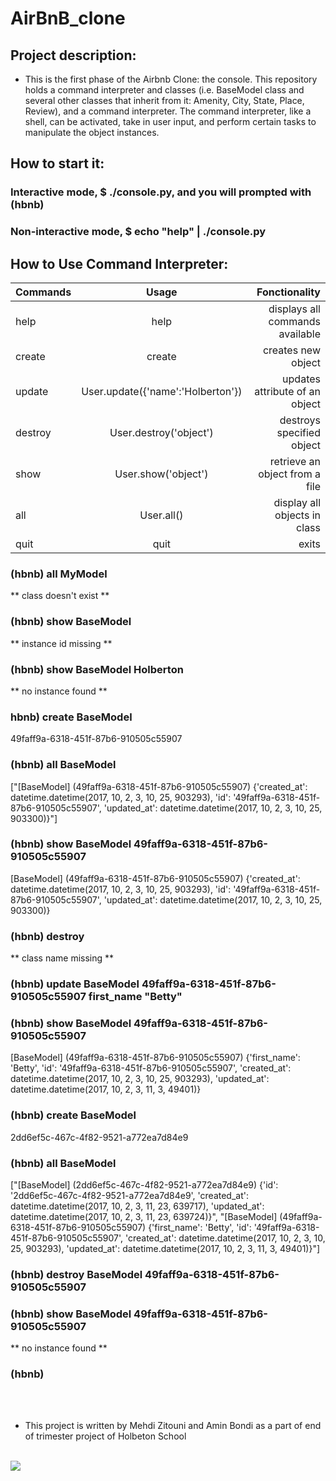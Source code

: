 # AirBnB_clone
## Project description:

* This is the first phase of the Airbnb Clone: the console. This repository holds a command interpreter and classes (i.e. BaseModel class and several other classes that inherit from it: Amenity, City, State, Place, Review), and a command interpreter. The command interpreter, like a shell, can be activated, take in user input, and perform certain tasks to manipulate the object instances.


## How to start it:
### Interactive mode, $ ./console.py, and you will prompted with (hbnb)
### Non-interactive mode, $ echo "help" | ./console.py

## How to Use Command Interpreter:

|   Commands  |           Usage                |      Fonctionality               |
| ----------- |:------------------------------:| --------------------------------:|
| help        | help                           | displays all commands available  |
| create      | create <class>                 | creates new object               |
| update      |User.update({'name':'Holberton'})|updates attribute of an object	  |
| destroy     |User.destroy('object')          | destroys specified object        |
| show        | User.show('object')            | retrieve an object from a file   |
| all         | User.all()                     | display all objects in class     |
| quit        | quit                           | exits                            |



### (hbnb) all MyModel
** class doesn't exist **
### (hbnb) show BaseModel
** instance id missing **
### (hbnb) show BaseModel Holberton
** no instance found **
### hbnb) create BaseModel
49faff9a-6318-451f-87b6-910505c55907
### (hbnb) all BaseModel
["[BaseModel] (49faff9a-6318-451f-87b6-910505c55907) {'created_at': datetime.datetime(2017, 10, 2, 3, 10, 25, 903293), 'id': '49faff9a-6318-451f-87b6-910505c55907', 'updated_at': datetime.datetime(2017, 10, 2, 3, 10, 25, 903300)}"]
### (hbnb) show BaseModel 49faff9a-6318-451f-87b6-910505c55907
[BaseModel] (49faff9a-6318-451f-87b6-910505c55907) {'created_at': datetime.datetime(2017, 10, 2, 3, 10, 25, 903293), 'id': '49faff9a-6318-451f-87b6-910505c55907', 'updated_at': datetime.datetime(2017, 10, 2, 3, 10, 25, 903300)}
### (hbnb) destroy
** class name missing **
### (hbnb) update BaseModel 49faff9a-6318-451f-87b6-910505c55907 first_name "Betty"
### (hbnb) show BaseModel 49faff9a-6318-451f-87b6-910505c55907
[BaseModel] (49faff9a-6318-451f-87b6-910505c55907) {'first_name': 'Betty', 'id': '49faff9a-6318-451f-87b6-910505c55907', 'created_at': datetime.datetime(2017, 10, 2, 3, 10, 25, 903293), 'updated_at': datetime.datetime(2017, 10, 2, 3, 11, 3, 49401)}
### (hbnb) create BaseModel
2dd6ef5c-467c-4f82-9521-a772ea7d84e9
### (hbnb) all BaseModel
["[BaseModel] (2dd6ef5c-467c-4f82-9521-a772ea7d84e9) {'id': '2dd6ef5c-467c-4f82-9521-a772ea7d84e9', 'created_at': datetime.datetime(2017, 10, 2, 3, 11, 23, 639717), 'updated_at': datetime.datetime(2017, 10, 2, 3, 11, 23, 639724)}", "[BaseModel] (49faff9a-6318-451f-87b6-910505c55907) {'first_name': 'Betty', 'id': '49faff9a-6318-451f-87b6-910505c55907', 'created_at': datetime.datetime(2017, 10, 2, 3, 10, 25, 903293), 'updated_at': datetime.datetime(2017, 10, 2, 3, 11, 3, 49401)}"]
### (hbnb) destroy BaseModel 49faff9a-6318-451f-87b6-910505c55907
### (hbnb) show BaseModel 49faff9a-6318-451f-87b6-910505c55907
** no instance found **
### (hbnb) 
<br>
<br>

* This project is written by Mehdi Zitouni and Amin Bondi as a part of end of trimester project of Holbeton School
<br>
<img src="https://www.holbertonschool.com/holberton-logo.png">


